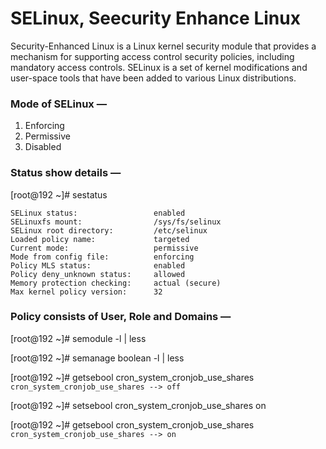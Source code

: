 # SELinux, Seecurity Enhance Linux

Security-Enhanced Linux is a Linux kernel security module that provides a mechanism for supporting access control security policies, including mandatory access controls. SELinux is a set of kernel modifications and user-space tools that have been added to various Linux distributions. 

### Mode of SELinux —

1. Enforcing
2. Permissive
3. Disabled


### Status show details —

[root@192 ~]# sestatus

```
SELinux status:                 enabled
SELinuxfs mount:                /sys/fs/selinux
SELinux root directory:         /etc/selinux
Loaded policy name:             targeted
Current mode:                   permissive
Mode from config file:          enforcing
Policy MLS status:              enabled
Policy deny_unknown status:     allowed
Memory protection checking:     actual (secure)
Max kernel policy version:      32
```


### Policy consists of User, Role and Domains — 

[root@192 ~]# semodule -l | less

[root@192 ~]# semanage boolean -l | less

[root@192 ~]# getsebool cron_system_cronjob_use_shares
```cron_system_cronjob_use_shares --> off```

[root@192 ~]# setsebool cron_system_cronjob_use_shares on

[root@192 ~]# getsebool cron_system_cronjob_use_shares
```cron_system_cronjob_use_shares --> on```

